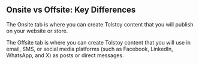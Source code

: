 ## Onsite vs Offsite: Key Differences

The Onsite tab is where you can create Tolstoy content that you will publish on your website or store.

The Offsite tab is where you can create Tolstoy content that you will use in email, SMS, or social media platforms (such as Facebook, LinkedIn, WhatsApp, and X) as posts or direct messages.